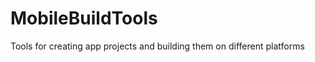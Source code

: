 MobileBuildTools
================

Tools for creating app projects and building them on different platforms